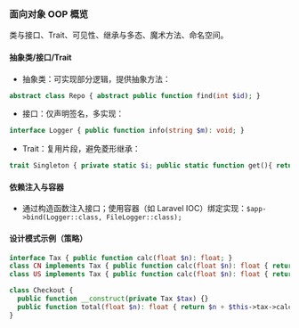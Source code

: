 ### 面向对象 OOP 概览

类与接口、Trait、可见性、继承与多态、魔术方法、命名空间。

#### 抽象类/接口/Trait

- 抽象类：可实现部分逻辑，提供抽象方法：

```php
abstract class Repo { abstract public function find(int $id); }
```

- 接口：仅声明签名，多实现：

```php
interface Logger { public function info(string $m): void; }
```

- Trait：复用片段，避免菱形继承：

```php
trait Singleton { private static $i; public static function get(){ return self::$i ??= new static(); } }
```

#### 依赖注入与容器

- 通过构造函数注入接口；使用容器（如 Laravel IOC）绑定实现：`$app->bind(Logger::class, FileLogger::class);`

#### 设计模式示例（策略）

```php
interface Tax { public function calc(float $n): float; }
class CN implements Tax { public function calc(float $n): float { return $n*0.06; } }
class US implements Tax { public function calc(float $n): float { return $n*0.07; } }

class Checkout {
  public function __construct(private Tax $tax) {}
  public function total(float $n): float { return $n + $this->tax->calc($n); }
}
```


